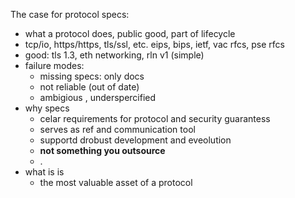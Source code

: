 The case for protocol specs:
- what a protocol does, public good, part of lifecycle
- tcp/io, https/https, tls/ssl, etc. eips, bips, ietf, vac rfcs, pse rfcs
- good: tls 1.3, eth networking, rln v1 (simple)
- failure modes:
	- missing specs: only docs
	- not reliable (out of date)
	- ambigious , underspercified
- why specs
	- celar requirements for protocol and security guarantess
	- serves as ref and communication tool
	- supportd drobust development and eveolution
	- **not something you outsource**
	- .
- what is is
	- the most valuable asset of a protocol
